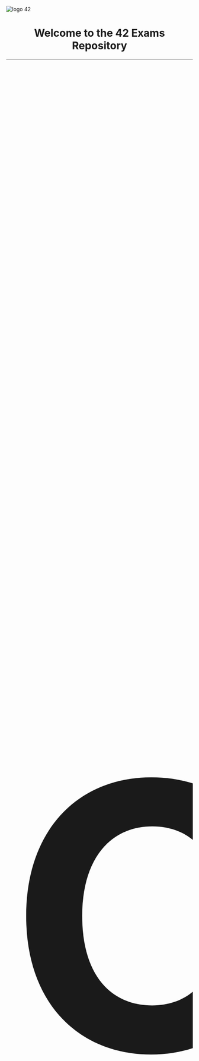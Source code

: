 
![logo 42](https://github.com/DevAwizard/Exams_42/assets/153505451/87d33eb6-ece1-43cd-92c7-d64152cc4968)



<div align="center">
<h1>Welcome to the 42 Exams Repository</h1>
</div>


<div align="center">
  <table>
    <tr>
      <th align="center"><span style="font-size:1000px">📚 Common Core Exams</span></th>
    </tr>
    <tr>
      <td>

| 💻 [Exam Guide](https://github.com/DevAwizard/Exams_42/tree/3f6a8a74a86f4a665282ec324f5f70f21d80072a/.github/Exam_Guide) | 📘 [Exam Rank 02](https://github.com/DevAwizard/Exams_42/tree/4d86b38de291809e19bd2d9e70a132b7835588cb/.github/Exam_rank_2) | 📒 [Exam Rank 03](https://github.com/DevAwizard/Exams_42/tree/c5bb28211c3de82c7875f4455809a309dd0d0055/.github/Exam_rank_3) | 📙 [Exam Rank 04](https://github.com/DevAwizard/Exams_42/tree/c5bb28211c3de82c7875f4455809a309dd0d0055/.github/Exam_rank_4) | 📗 [Exam Rank 05](https://github.com/DevAwizard/Exams_42/tree/c5bb28211c3de82c7875f4455809a309dd0d0055/.github/Exam_rank_5) | 📕 [Exam Rank 06](https://github.com/DevAwizard/Exams_42/tree/c5bb28211c3de82c7875f4455809a309dd0d0055/.github/Exam_rank_6) |
|--|--|--|--|--|--|

</td>
</tr>
</table>
</div>



---
